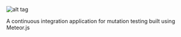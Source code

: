 ![alt tag](https://s31.postimg.org/bsxfwjf7f/Screen_Shot_2016_06_21_at_08_39_10.png)

A continuous integration application for mutation testing built using Meteor.js

